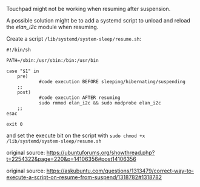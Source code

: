 Touchpad might not be working when resuming after suspension.

A possible solution might be to add a systemd script to unload and reload the *elan_i2c* module when resuming.

Create a script `/lib/systemd/system-sleep/resume.sh`:

```
#!/bin/sh

PATH=/sbin:/usr/sbin:/bin:/usr/bin

case "$1" in
    pre)
            #code execution BEFORE sleeping/hibernating/suspending
    ;;
    post)
            #code execution AFTER resuming
            sudo rmmod elan_i2c && sudo modprobe elan_i2c
    ;;
esac

exit 0
```

and set the execute bit on the script with `sudo chmod +x /lib/systemd/system-sleep/resume.sh`

original source: https://ubuntuforums.org/showthread.php?t=2254322&page=220&p=14106356#post14106356

original source: https://askubuntu.com/questions/1313479/correct-way-to-execute-a-script-on-resume-from-suspend/1318782#1318782

